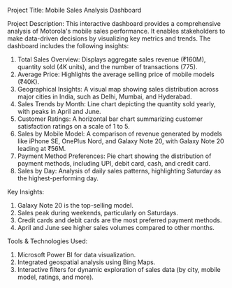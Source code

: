 Project Title: Mobile Sales Analysis Dashboard

Project Description:
This interactive dashboard provides a comprehensive analysis of Motorola's mobile sales performance. It enables stakeholders to make data-driven decisions by visualizing key metrics and trends. The dashboard includes the following insights:

1. Total Sales Overview: Displays aggregate sales revenue (₹160M), quantity sold (4K units), and the number of transactions (775).
2. Average Price: Highlights the average selling price of mobile models (₹40K).
3. Geographical Insights: A visual map showing sales distribution across major cities in India, such as Delhi, Mumbai, and Hyderabad.
4. Sales Trends by Month: Line chart depicting the quantity sold yearly, with peaks in April and June.
5. Customer Ratings: A horizontal bar chart summarizing customer satisfaction ratings on a scale of 1 to 5.
6. Sales by Mobile Model: A comparison of revenue generated by models like iPhone SE, OnePlus Nord, and Galaxy Note 20, with Galaxy Note 20 leading at ₹56M.
7. Payment Method Preferences: Pie chart showing the distribution of payment methods, including UPI, debit card, cash, and credit card.
8. Sales by Day: Analysis of daily sales patterns, highlighting Saturday as the highest-performing day.

Key Insights:

1. Galaxy Note 20 is the top-selling model.
2. Sales peak during weekends, particularly on Saturdays.
3. Credit cards and debit cards are the most preferred payment methods.
4. April and June see higher sales volumes compared to other months.

   
Tools & Technologies Used:

1. Microsoft Power BI for data visualization.
2. Integrated geospatial analysis using Bing Maps.
3. Interactive filters for dynamic exploration of sales data (by city, mobile model, ratings, and more).

